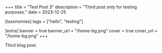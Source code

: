 +++
title = "Test Post 3"
description = "Third post only for testing purposes."
date = 2023-12-25

[taxonomies]
tags = ["hello", "testing"]

[extra]
banner = true
banner_url = "/home-bg.png"
cover = true
cover_url = "/home-bg.png"
+++

Third blog post.
